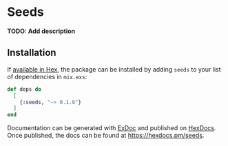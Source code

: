 # Seeds

**TODO: Add description**

## Installation

If [available in Hex](https://hex.pm/docs/publish), the package can be installed
by adding `seeds` to your list of dependencies in `mix.exs`:

```elixir
def deps do
  [
    {:seeds, "~> 0.1.0"}
  ]
end
```

Documentation can be generated with [ExDoc](https://github.com/elixir-lang/ex_doc)
and published on [HexDocs](https://hexdocs.pm). Once published, the docs can
be found at <https://hexdocs.pm/seeds>.

